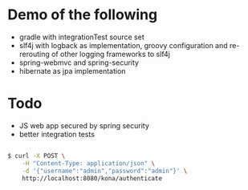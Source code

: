 # Demo of the following
- gradle with integrationTest source set
- slf4j with logback as implementation, groovy configuration and re-rerouting of other logging frameworks to slf4j 
- spring-webmvc and spring-security
- hibernate as jpa implementation

# Todo
- JS web app secured by spring security
- better integration tests

```bash

$ curl -X POST \
    -H "Content-Type: application/json" \
    -d '{"username":"admin","password":"admin"}' \
    http://localhost:8080/kona/authenticate
     
```